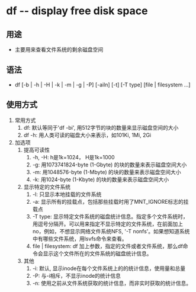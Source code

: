 # df -- display free disk space

## 用途 
- 主要用来查看文件系统的剩余磁盘空间

## 语法
- df [-b | -h | -H | -k | -m | -g | -P] [-ailn] [-t] [-T type] [file | filesystem ...]

## 使用方式
1. 常用方式 
    1. df: 默认等同于'df -bi', 用512字节的块的数量来显示磁盘空间的大小
    2. df -h: 用人类可读的磁盘大小来表示，如101Ki, 1Mi, 2Gi
2. 加选项
    1. 提高可读性
        1. -h, -H: h是1k=1024， H是1k=1000
        2. -g: 用1073741824-byte (1-Gbyte) 的块的数量来表示磁盘空间大小
        3. -m: 用1048576-byte (1-Mbyte) 的块的数量来表示磁盘空间大小
        4. -k: 用1024-byte (1-Kbyte) 的块的数量来表示磁盘空间大小
    2. 显示特定的文件系统
        1. -l: 只显示本地挂载的文件系统
        2. -a: 显示所有的挂载点，包括那些挂载时用了MNT_IGNORE标志的挂载点
        3. -T type: 显示特定文件系统的磁盘统计信息。指定多个文件系统时，用逗号分隔开。可以用来指定不显示特定的文件系统，在前面加上no，例如，不想显示网络文件系统NFS, '-T nonfs'。如果想知道系统中有哪些文件系统，用lsvfs命令来查看。
        4. file | filesystem: df 加上参数，指定的文件或者文件系统，那么df命令会显示这个文件所在的文件系统的磁盘统计信息。
    3. 其他
        1. -i: 默认, 显示inode在每个文件系统上的的统计信息，使用量和总量
        2. -P: 与-i相斥，不显示inode的统计信息
        3. -n: 使用之前从文件系统获取的统计信息，而非实时获取的统计信息。


